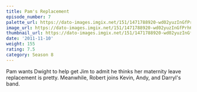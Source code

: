 ```yaml
---
title: Pam's Replacement
episode_number: 7
palette_url: https://dato-images.imgix.net/151/1471788920-wd02yuzInGfPrh6eo3U3HwIvpsB.jpg?ixlib=rb-1.1.0&ch=DPR%2CWidth&auto=enhance&palette=json
image_url: https://dato-images.imgix.net/151/1471788920-wd02yuzInGfPrh6eo3U3HwIvpsB.jpg?ixlib=rb-1.1.0&ch=DPR%2CWidth&auto=compress%2Cformat&w=500
thumbnail_url: https://dato-images.imgix.net/151/1471788920-wd02yuzInGfPrh6eo3U3HwIvpsB.jpg?ixlib=rb-1.1.0&ch=DPR%2CWidth&auto=enhance&w=500&h=280&fit=crop&fm=jpg
date: '2011-11-10'
weight: 155
rating: 7.5
category: Season 8
---
```


Pam wants Dwight to help get Jim to admit he thinks her maternity leave replacement is pretty. Meanwhile, Robert joins Kevin, Andy, and Darryl's band.